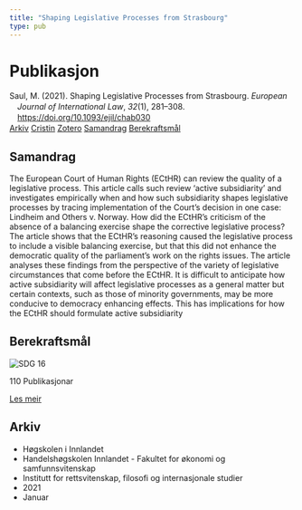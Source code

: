 ```yaml
---
title: "Shaping Legislative Processes from Strasbourg"
type: pub
---
```

<h1>Publikasjon</h1>
<article id="csl-bib-container-354KMSRV" class="csl-bib-container">
  <div class="csl-bib-body" style="line-height: 1.35; padding-left: 1em; text-indent:-1em;">
  <div class="csl-entry">Saul, M. (2021). Shaping Legislative Processes from Strasbourg. <i>European Journal of International Law</i>, <i>32</i>(1), 281&#x2013;308. <a href="https://doi.org/10.1093/ejil/chab030">https://doi.org/10.1093/ejil/chab030</a></div>
</div>
  <div class="csl-bib-buttons">
    <a href="#taxonomy-article-354KMSRV" class="csl-bib-button">Arkiv</a>
    <a href="https://app.cristin.no/results/show.jsf?id=1873750" alt="Cristin URL" class="csl-bib-button">Cristin</a>
    <a href="http://zotero.org/groups/5022929/items/354KMSRV" alt="Zotero URL" class="csl-bib-button">Zotero</a>
    <a href="#abstract-article-354KMSRV" class="csl-bib-button">Samandrag</a>
    <a href="#sdg-article-354KMSRV" class="csl-bib-button">Berekraftsmål</a>
  </div>
  <div id="csl-bib-meta-container-354KMSRV"></div>
</article>
<div id="csl-bib-meta-354KMSRV" class="csl-bib-meta">
  <article id="abstract-article-354KMSRV" class="abstract-article">
    <h1>Samandrag</h1>
    The European Court of Human Rights (ECtHR) can review the quality of a legislative process. This article calls such review ‘active subsidiarity’ and investigates empirically when and how such subsidiarity shapes legislative processes by tracing implementation of the Court’s decision in one case: Lindheim and Others v. Norway. How did the ECtHR’s criticism of the absence of a balancing exercise shape the corrective legislative process? The article shows 
that the ECtHR’s reasoning caused the legislative process to include a visible balancing exercise, but that this did not enhance the democratic quality of the parliament’s work on the rights issues. The article analyses these findings from the perspective of the variety of legislative circumstances that come before the ECtHR. It is difficult to anticipate how active subsidiarity will affect legislative processes as a general matter but certain contexts, such as those of minority governments, may be more conducive to democracy enhancing effects. This 
has implications for how the ECtHR should formulate active subsidiarity
  </article>
  <article id="sdg-article-354KMSRV" class="sdg-article">
    <h1>Berekraftsmål</h1>
    <div class="sdg-container"><div id="sdg16" class="sdg">
<img src="{{< params subfolder >}}images/sdg/sdg16_no.png" class="image" alt="SDG 16">
<div class="sdg-overlay">
<p class="sdg-publication-count"><span>110</span> Publikasjonar</p>
<p><a href="https://www.fn.no/om-fn/fns-baerekraftsmaal/fred-rettferdighet-og-velfungerende-institusjoner?lang=nno-NO" class="sdg-read-more">Les meir</a></p>
</div>
</div></div>
  </article>
  <article id="taxonomy-article-354KMSRV" class="taxonomy-article">
    <h1>Arkiv</h1>
    <ul>
      <li>Høgskolen i Innlandet</li>
      <li>Handelshøgskolen Innlandet - Fakultet for økonomi og samfunnsvitenskap</li>
      <li>Institutt for rettsvitenskap, filosofi og internasjonale studier</li>
      <li>2021</li>
      <li>Januar</li>
    </ul>
  </article>
</div>
